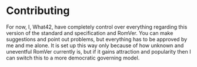 # Contributing

For now, I, What42, have completely control over everything regarding this version of the standard and specification and RomVer. You can make suggestions and point out problems, but everything has to be approved by me and me alone. It is set up this way only because of how unknown and uneventful RomVer currently is, but if it gains attraction and popularity then I can switch this to a more democratic governing model.
